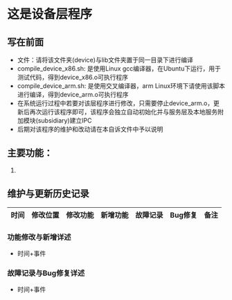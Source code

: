 # 这是设备层程序

## 写在前面
- 文件：请将该文件夹(device)与lib文件夹置于同一目录下进行编译
- compile_device_x86.sh: 是使用Linux gcc编译器，在Ubuntu下运行，用于测试代码，得到device_x86.o可执行程序
- compile_device_arm.sh: 是使用交叉编译器，arm Linux环境下请使用该脚本进行编译，得到device_arm.o可执行程序 
- 在系统运行过程中若要对该层程序进行修改，只需要停止device_arm.o，更新后再次运行该程序即可，该程序会独立自动初始化并与服务层及本地服务附加模块(subsidiary)建立IPC
- 后期对该程序的维护和改动请在本自诉文件中予以说明

## 主要功能：
1. 

## 维护与更新历史记录

| 时间 | 修改位置 | 修改功能 | 新增功能 | 故障记录 | Bug修复 | 备注 |
| :------: | :-------- | :-------- | :-------- | :-------- | :-------- | :-------- |


### 功能修改与新增详述
- 时间+事件

### 故障记录与Bug修复详述
- 时间+事件